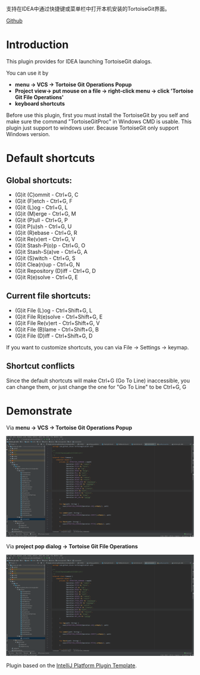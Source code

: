 支持在IDEA中通过快捷键或菜单栏中打开本机安装的TortoiseGit界面。

<!-- Plugin description -->
[Github](https://github.com/yikunZ/tortoise-git-caller)

# Introduction

This plugin provides for IDEA launching TortoiseGit dialogs.

You can use it by 

- **menu -> VCS -> Tortoise Git Operations Popup**  
- **Project view-> put mouse on a file -> right-click menu -> click 'Tortoise Git File Operations'** 
- **keyboard shortcuts**

Before use this plugin, first you must install the TortoiseGit by you self and make sure the command "TortoiseGitProc" in Windows CMD is usable. This plugin just support to windows user. Because TortoiseGit only support Windows version.

# Default shortcuts

## Global shortcuts:

- (G)it (C)ommit - Ctrl+G, C
- (G)it (F)etch - Ctrl+G, F
- (G)it (L)og - Ctrl+G, L
- (G)it (M)erge - Ctrl+G, M
- (G)it (P)ull - Ctrl+G, P
- (G)it P(u)sh - Ctrl+G, U
- (G)it (R)ebase - Ctrl+G, R
- (G)it Re(v)ert - Ctrl+G, V
- (G)it Stash-P(o)p - Ctrl+G, O
- (G)it Stash-S(a)ve - Ctrl+G, A
- (G)it (S)witch - Ctrl+G, S
- (G)it Clea(n)up - Ctrl+G, N
- (G)it Repository (D)iff - Ctrl+G, D
- (G)it R(e)solve - Ctrl+G, E

## Current file shortcuts:

- (G)it File (L)og - Ctrl+Shift+G, L
- (G)it File R(e)solve - Ctrl+Shift+G, E
- (G)it File Re(v)ert - Ctrl+Shift+G, V
- (G)it File (B)lame - Ctrl+Shift+G, B
- (G)it File (D)iff - Ctrl+Shift+G, D

If you want to customize shortcuts, you can via File -> Settings -> keymap.

## Shortcut conflicts

Since the default shortcuts will make Ctrl+G (Go To Line) inaccessible, you can change them, or just change the one for "Go To Line" to be Ctrl+G, G
<!-- Plugin description end -->

# Demonstrate

Via **menu -> VCS -> Tortoise Git Operations Popup**

![avatar](image/1.gif)



Via **project pop dialog -> Tortoise Git File Operations**

![avatar](image/2.gif)

Plugin based on the [IntelliJ Platform Plugin Template][template].

[template]: https://github.com/JetBrains/intellij-platform-plugin-template
